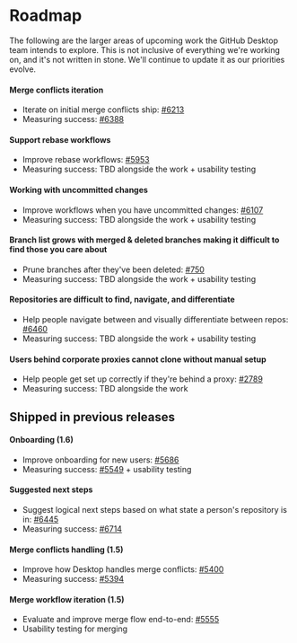 # Roadmap

The following are the larger areas of upcoming work the GitHub Desktop team intends to explore. This is not inclusive of everything we're working on, and it's not written in stone. We'll continue to update it as our priorities evolve.

#### Merge conflicts iteration

- Iterate on initial merge conflicts ship: [#6213](https://github.com/desktop/desktop/issues/6213)
- Measuring success: [#6388](https://github.com/desktop/desktop/issues/6388)

#### Support rebase workflows

- Improve rebase workflows: [#5953](https://github.com/desktop/desktop/issues/5953)
- Measuring success: TBD alongside the work + usability testing

#### Working with uncommitted changes

- Improve workflows when you have uncommitted changes: [#6107](https://github.com/desktop/desktop/issues/6107)
- Measuring success: TBD alongside the work + usability testing

#### Branch list grows with merged & deleted branches making it difficult to find those you care about

- Prune branches after they've been deleted: [#750](https://github.com/desktop/desktop/issues/750)
- Measuring success: TBD alongside the work + usability testing

#### Repositories are difficult to find, navigate, and differentiate

- Help people navigate between and visually differentiate between repos: [#6460](https://github.com/desktop/desktop/issues/6460)
- Measuring success: TBD alongside the work + usability testing

#### Users behind corporate proxies cannot clone without manual setup

- Help people get set up correctly if they're behind a proxy: [#2789](https://github.com/desktop/desktop/issues/2789)
- Measuring success: TBD alongside the work

## Shipped in previous releases

#### Onboarding (1.6)
  
- Improve onboarding for new users: [#5686](https://github.com/desktop/desktop/issues/5686)
- Measuring success: [#5549](https://github.com/desktop/desktop/issues/5549) + usability testing

#### Suggested next steps

- Suggest logical next steps based on what state a person's repository is in: [#6445](https://github.com/desktop/desktop/pull/6445)
- Measuring success: [#6714](https://github.com/desktop/desktop/issues/6714)
  
#### Merge conflicts handling (1.5)

- Improve how Desktop handles merge conflicts: [#5400](https://github.com/desktop/desktop/issues/5400)
- Measuring success: [#5394](https://github.com/desktop/desktop/issues/5394)
  
#### Merge workflow iteration (1.5)

- Evaluate and improve merge flow end-to-end: [#5555](https://github.com/desktop/desktop/issues/5555)
- Usability testing for merging
